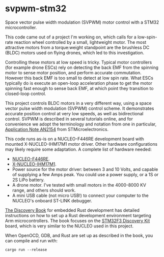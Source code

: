 # svpwm-stm32
Space vector pulse width modulation (SVPWM) motor control with a STM32 microcontroller.

This code came out of a project I'm working on, which calls for a low-spin-rate reaction wheel controlled by a small, lightweight motor. The most attractive motors from a torque:weight standpoint are the brushless DC (BLDC) motors used on flying drones, which led to this investigation.

Controlling these motors at low speed is tricky. Typical motor controllers (for example drone ESCs) rely on detecting the back EMF from the spinning motor to sense motor position, and perform accurate commutation. However this back EMF is too small to detect at low spin rate. What ESCs typically do is execute an open-loop acceleration phase to get the motor spinning fast enough to sense back EMF, at which point they transition to closed-loop control.

This project controls BLDC motors in a very different way, using a space vector pulse width modulation (SVPWM) control scheme. It demonstrates accurate position control at very low speeds, as well as bidirectional control. SVPWM is described in several tutorials online, and for convenience we adopt the terminology and notation from one in particular, [Application Note AN2154](https://www.st.com/resource/en/application_note/cd00055518-space-vector-modulation-using-8bit-st7mc-microcontroller-and-st7mckitbldc-starter-kit-stmicroelectronics.pdf) from STMicroelectronics.

This code runs as-is on a NUCLEO-F446RE development board with mounted X-NUCLEO-IHM17M1 motor driver. Other hardware configurations may likely require some adaptation. A complete list of hardware needed:
- [NUCLEO-F446RE](https://www.st.com/en/evaluation-tools/nucleo-f446re.html).
- [X-NUCLEO-IHM17M1](https://www.st.com/en/ecosystems/x-nucleo-ihm17m1.html).
- Power source for the motor driver: between 3 and 10 Volts, and capable of supplying a few Amps peak. You could use a power supply, or a 1S or 2S LiPo battery.
- A drone motor. I've tested with small motors in the 4000-8000 KV range, and others should work.
- A mini USB cable (not micro USB!) to connect your computer to the NUCLEO's onboard ST-LINK debugger.

[The Discovery Book](https://docs.rust-embedded.org/discovery/) for embedded Rust development has detailed instructions on how to set up a Rust development environment targeting Arm microcontrollers. The book focuses on the [STM32F3 Discovery Kit](https://www.st.com/en/evaluation-tools/stm32f3discovery.html) board, which is very similar to the NUCLEO used in this project.

When OpenOCD, GDB, and Rust are set up as described in the book, you can compile and run with:
```
cargo run --release
```

